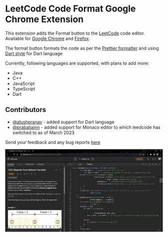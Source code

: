 # LeetCode Code Format Google Chrome Extension

This extension adds the Format button to the [LeetCode](https://leetcode.com/) code editor. Available for [Google Chrome](https://chrome.google.com/webstore/detail/leetcode-format/imogghebhifnnlgogigikjecilkicfpp) and [Firefox](https://addons.mozilla.org/en-US/firefox/addon/leetcode-format/).


The format button formats the code as per the [Prettier
formatter](https://prettier.io/) and using [Dart style](https://github.com/dart-lang/dart_style) for Dart language

Currently, following languages are supported, with plans to add more:
* Java
* C++
* JavaScript
* TypeScript
* Dart

## Contributors
* [@alushpranav](https://github.com/alushpranav) - added support for Dart language
* [@prabaljainn](https://github.com/prabaljainn) - added support for Monaco editor to which leedcode has switched to as of March 2023

Send your feedback and any bug reports [here](https://github.com/madhur/leetcode-format-chrome-extension/issues)

<img src="./images/format-demo.gif">


